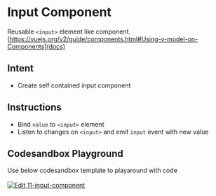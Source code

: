 # Input Component

Reusable `<input>` element like component. [https://vuejs.org/v2/guide/components.html#Using-v-model-on-Components](docs)

## Intent

- Create self contained input component

## Instructions

- Bind `value` to `<input>` element
- Listen to changes on `<input>` and emit `input` event with new value

## Codesandbox Playground

Use below codesandbox template to playaround with code \
\
[![Edit 11-input-component](https://codesandbox.io/static/img/play-codesandbox.svg)](https://codesandbox.io/s/11-input-component-qpjfh?fontsize=14)
